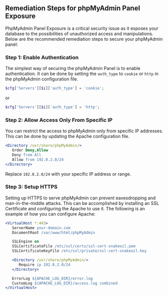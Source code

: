 

## Remediation Steps for phpMyAdmin Panel Exposure
PhpMyAdmin Panel Exposure is a critical security issue as it exposes your database to the possibilities of unauthorized access and manipulations. Below are the recommended remediation steps to secure your phpMyAdmin panel:

### Step 1: Enable Authentication
The simplest way of securing the phpMyAdmin Panel is to enable authentication. It can be done by setting the `auth_type` to `cookie` or `http` in the phpMyAdmin configuration file.

```php
$cfg['Servers'][$i]['auth_type'] = 'cookie';
```
or
```php
$cfg['Servers'][$i]['auth_type'] = 'http';
```

### Step 2: Allow Access Only From Specific IP
You can restrict the access to phpMyAdmin only from specific IP addresses. This can be done by updating the Apache configuration file.

```apache
<Directory /usr/share/phpMyAdmin/>
   Order Deny,Allow
   Deny from All
   Allow from 192.0.2.0/24
</Directory>
```
Replace `192.0.2.0/24` with your specific IP address or range.

### Step 3: Setup HTTPS
Setting up HTTPS to serve phpMyAdmin can prevent eavesdropping and man-in-the-middle attacks. This can be accomplished by installing an SSL Certificate and configuring the Apache to use it. The following is an example of how you can configure Apache:

```apache
<VirtualHost *:443>
   ServerName your-domain.com
   DocumentRoot /var/www/html/phpMyAdmin

   SSLEngine on
   SSLCertificateFile /etc/ssl/certs/ssl-cert-snakeoil.pem
   SSLCertificateKeyFile /etc/ssl/private/ssl-cert-snakeoil.key

   <Directory /usr/share/phpMyAdmin/>
      Require ip 192.0.2.0/24
   </Directory>

   ErrorLog ${APACHE_LOG_DIR}/error.log
   CustomLog ${APACHE_LOG_DIR}/access.log combined
</VirtualHost>
```
